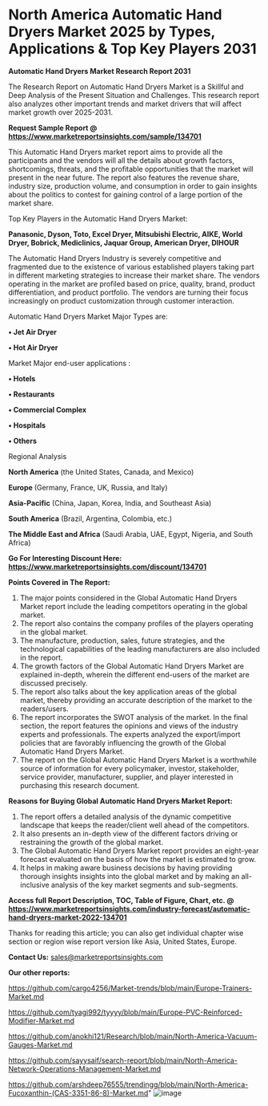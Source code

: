 # North America Automatic Hand Dryers Market 2025 by Types, Applications & Top Key Players 2031

<strong>Automatic Hand Dryers Market Research Report 2031</strong>

The Research Report on Automatic Hand Dryers Market is a Skillful and Deep Analysis of the Present Situation and Challenges. This research report also analyzes other important trends and market drivers that will affect market growth over 2025-2031.

<strong>Request Sample Report @ <a href=https://www.marketreportsinsights.com/sample/134701>https://www.marketreportsinsights.com/sample/134701</a></strong>

This Automatic Hand Dryers market report aims to provide all the participants and the vendors will all the details about growth factors, shortcomings, threats, and the profitable opportunities that the market will present in the near future. The report also features the revenue share, industry size, production volume, and consumption in order to gain insights about the politics to contest for gaining control of a large portion of the market share.

Top Key Players in the Automatic Hand Dryers Market:

<strong>Panasonic, Dyson, Toto, Excel Dryer, Mitsubishi Electric, AIKE, World Dryer, Bobrick, Mediclinics, Jaquar Group, American Dryer, DIHOUR</strong>

The Automatic Hand Dryers Industry is severely competitive and fragmented due to the existence of various established players taking part in different marketing strategies to increase their market share. The vendors operating in the market are profiled based on price, quality, brand, product differentiation, and product portfolio. The vendors are turning their focus increasingly on product customization through customer interaction.

Automatic Hand Dryers Market Major Types are:

<strong>• Jet Air Dryer

• Hot Air Dryer</strong>

Market Major end-user applications :

<strong>• Hotels

• Restaurants

• Commercial Complex

• Hospitals

• Others</strong>

Regional Analysis

</u><strong><b>North America</b></strong> (the United States, Canada, and Mexico)

<strong><b>Europe </b></strong>(Germany, France, UK, Russia, and Italy)

<strong><b>Asia-Pacific</b></strong> (China, Japan, Korea, India, and Southeast Asia)

<strong><b>South America</b></strong> (Brazil, Argentina, Colombia, etc.)

<strong><b>The Middle East and Africa</b></strong> (Saudi Arabia, UAE, Egypt, Nigeria, and South Africa)

<strong>Go For Interesting Discount Here: <a href=https://www.marketreportsinsights.com/discount/134701>https://www.marketreportsinsights.com/discount/134701</a></strong>

<strong>Points Covered in The Report:</strong>
<ol>
  <li>The major points considered in the Global Automatic Hand Dryers Market report include the leading competitors operating in the global market.</li>
  <li>The report also contains the company profiles of the players operating in the global market.</li>
  <li>The manufacture, production, sales, future strategies, and the technological capabilities of the leading manufacturers are also included in the report.</li>
  <li>The growth factors of the Global Automatic Hand Dryers Market are explained in-depth, wherein the different end-users of the market are discussed precisely.</li>
  <li>The report also talks about the key application areas of the global market, thereby providing an accurate description of the market to the readers/users.</li>
  <li>The report incorporates the SWOT analysis of the market. In the final section, the report features the opinions and views of the industry experts and professionals. The experts analyzed the export/import policies that are favorably influencing the growth of the Global Automatic Hand Dryers Market.</li>
  <li>The report on the Global Automatic Hand Dryers Market is a worthwhile source of information for every policymaker, investor, stakeholder, service provider, manufacturer, supplier, and player interested in purchasing this research document.</li>
</ol>
<strong>Reasons for Buying Global Automatic Hand Dryers Market Report:</strong>

<ol>
  <li>The report offers a detailed analysis of the dynamic competitive landscape that keeps the reader/client well ahead of the competitors.</li>
  <li>It also presents an in-depth view of the different factors driving or restraining the growth of the global market.</li>
  <li>The Global Automatic Hand Dryers Market report provides an eight-year forecast evaluated on the basis of how the market is estimated to grow.</li>
  <li>It helps in making aware business decisions by having providing thorough insights insights into the global market and by making an all-inclusive analysis of the key market segments and sub-segments.</li>
</ol>
<strong>Access full Report Description, TOC, Table of Figure, Chart, etc. @ <a href=https://www.marketreportsinsights.com/industry-forecast/automatic-hand-dryers-market-2022-134701>https://www.marketreportsinsights.com/industry-forecast/automatic-hand-dryers-market-2022-134701</a></strong>


Thanks for reading this article; you can also get individual chapter wise section or region wise report version like Asia, United States, Europe.

<strong>Contact Us:</strong>
sales@marketreportsinsights.com

<strong>Our other reports:</strong>

<a href=https://github.com/cargo4256/Market-trends/blob/main/Europe-Trainers-Market.md>https://github.com/cargo4256/Market-trends/blob/main/Europe-Trainers-Market.md</a>

<a href=https://github.com/tyagi992/tyyyy/blob/main/Europe-PVC-Reinforced-Modifier-Market.md>https://github.com/tyagi992/tyyyy/blob/main/Europe-PVC-Reinforced-Modifier-Market.md</a>

<a href=https://github.com/anokhi121/Research/blob/main/North-America-Vacuum-Gauges-Market.md>https://github.com/anokhi121/Research/blob/main/North-America-Vacuum-Gauges-Market.md</a>

<a href=https://github.com/sayysaif/search-report/blob/main/North-America-Network-Operations-Management-Market.md>https://github.com/sayysaif/search-report/blob/main/North-America-Network-Operations-Management-Market.md</a>

<a href=https://github.com/arshdeep76555/trendingg/blob/main/North-America-Fucoxanthin-(CAS-3351-86-8)-Market.md>https://github.com/arshdeep76555/trendingg/blob/main/North-America-Fucoxanthin-(CAS-3351-86-8)-Market.md</a>"
![image](https://github.com/user-attachments/assets/061cc0f3-486f-41e1-bc4d-69fe61c0b437)
